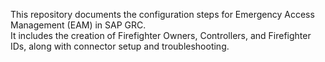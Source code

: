 This repository documents the configuration steps for Emergency Access Management (EAM) in SAP GRC.  
It includes the creation of Firefighter Owners, Controllers, and Firefighter IDs, along with connector setup and troubleshooting.

